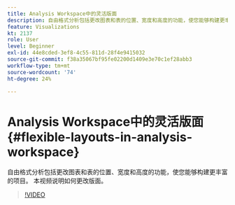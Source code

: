 ```yaml
---
title: Analysis Workspace中的灵活版面
description: 自由格式分析包括更改图表和表的位置、宽度和高度的功能，使您能够构建更丰富的项目。 本视频说明如何更改版面。
feature: Visualizations
kt: 2137
role: User
level: Beginner
exl-id: 44e8cded-3ef8-4c55-811d-28f4e9415032
source-git-commit: f38a35067bf95fe02200d1409e3e70c1ef28abb3
workflow-type: tm+mt
source-wordcount: '74'
ht-degree: 24%

---
```


# Analysis Workspace中的灵活版面 {#flexible-layouts-in-analysis-workspace}

自由格式分析包括更改图表和表的位置、宽度和高度的功能，使您能够构建更丰富的项目。 本视频说明如何更改版面。

>[!VIDEO](https://video.tv.adobe.com/v/41491/?quality=12&learn=on&captions=chi_hans)
